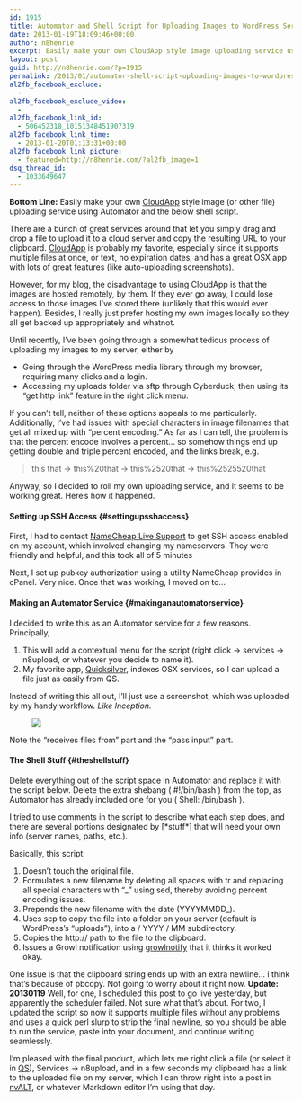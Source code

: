 ```yaml
---
id: 1915
title: Automator and Shell Script for Uploading Images to WordPress Server
date: 2013-01-19T18:09:46+00:00
author: n8henrie
excerpt: Easily make your own CloudApp style image uploading service using Automator and this shell script.
layout: post
guid: http://n8henrie.com/?p=1915
permalink: /2013/01/automator-shell-script-uploading-images-to-wordpress-server/
al2fb_facebook_exclude:
  - 
al2fb_facebook_exclude_video:
  - 
al2fb_facebook_link_id:
  - 506452318_10151348451907319
al2fb_facebook_link_time:
  - 2013-01-20T01:13:31+00:00
al2fb_facebook_link_picture:
  - featured=http://n8henrie.com/?al2fb_image=1
dsq_thread_id:
  - 1033649647
---
```

**Bottom Line:** Easily make your own <a target="_blank" href="http://getcloudapp.com" title="CloudApp Official Site">CloudApp</a> style image (or other file) uploading service using Automator and the below shell script.
  
<!--more-->

There are a bunch of great services around that let you simply drag and drop a file to upload it to a cloud server and copy the resulting URL to your clipboard. <a target="_blank" href="http://getcloudapp.com" title="CloudApp Official Site">CloudApp</a> is probably my favorite, especially since it supports multiple files at once, or text, no expiration dates, and has a great OSX app with lots of great features (like auto-uploading screenshots).

However, for my blog, the disadvantage to using CloudApp is that the images are hosted remotely, by them. If they ever go away, I could lose access to those images I&#8217;ve stored there (unlikely that this would ever happen). Besides, I really just prefer hosting my own images locally so they all get backed up appropriately and whatnot.

Until recently, I&#8217;ve been going through a somewhat tedious process of uploading my images to my server, either by

  * Going through the WordPress media library through my browser, requiring many clicks and a login.
  * Accessing my uploads folder via sftp through Cyberduck, then using its &#8220;get http link&#8221; feature in the right click menu.

If you can&#8217;t tell, neither of these options appeals to me particularly. Additionally, I&#8217;ve had issues with special characters in image filenames that get all mixed up with &#8220;percent encoding.&#8221; As far as I can tell, the problem is that the percent encode involves a percent… so somehow things end up getting double and triple percent encoded, and the links break, e.g.

> this that -> this%20that -> this%2520that -> this%2525520that

Anyway, so I decided to roll my own uploading service, and it seems to be working great. Here&#8217;s how it happened.

#### Setting up SSH Access {#settingupsshaccess}

First, I had to contact <a target="_blank" href="http://www.namecheap.com/support/livesupport.aspx">NameCheap Live Support</a> to get SSH access enabled on my account, which involved changing my nameservers. They were friendly and helpful, and this took all of 5 minutes

Next, I set up pubkey authorization using a utility NameCheap provides in cPanel. Very nice. Once that was working, I moved on to&#8230;

#### Making an Automator Service {#makinganautomatorservice}

I decided to write this as an Automator service for a few reasons. Principally, 

  1. This will add a contextual menu for the script (right click -> services -> n8upload, or whatever you decide to name it).
  2. My favorite app, <a target="_blank" href="http://qsapp.com/">Quicksilver</a>, indexes OSX services, so I can upload a file just as easily from QS.

Instead of writing this all out, I&#8217;ll just use a screenshot, which was uploaded by my handy workflow. _Like Inception._<figure> 

![](http://n8henrie.com/uploads/2013/01/20130119_20130118-ScreenShot-73.jpg)</figure> 

Note the &#8220;receives files from&#8221; part and the &#8220;pass input&#8221; part.

#### The Shell Stuff {#theshellstuff}

Delete everything out of the script space in Automator and replace it with the script below. Delete the extra shebang ( #!/bin/bash ) from the top, as Automator has already included one for you ( Shell: /bin/bash ).

I tried to use comments in the script to describe what each step does, and there are several portions designated by [\*stuff\*] that will need your own info (server names, paths, etc.).



Basically, this script:

  1. Doesn&#8217;t touch the original file.
  2. Formulates a new filename by deleting all spaces with tr and replacing all special characters with &#8220;_&#8221; using sed, thereby avoiding percent encoding issues.
  3. Prepends the new filename with the date (YYYYMMDD_).
  4. Uses scp to copy the file into a folder on your server (default is WordPress&#8217;s &#8220;uploads&#8221;), into a / YYYY / MM subdirectory.
  5. Copies the http:// path to the file to the clipboard.
  6. Issues a Growl notification using <a target="_blank" href="http://growl.info/extras.php">growlnotify</a> that it thinks it worked okay.

One issue is that the clipboard string ends up with an extra newline… i think that&#8217;s because of pbcopy. Not going to worry about it right now. **Update: 20130119** Well, for one, I scheduled this post to go live yesterday, but apparently the scheduler failed. Not sure what that&#8217;s about. For two, I updated the script so now it supports multiple files without any problems and uses a quick perl slurp to strip the final newline, so you should be able to run the service, paste into your document, and continue writing seamlessly.

I&#8217;m pleased with the final product, which lets me right click a file (or select it in <a target="_blank" href="http://qsapp.com/">QS</a>), Services -> n8upload, and in a few seconds my clipboard has a link to the uploaded file on my server, which I can throw right into a post in <a target="_blank" href="http://brettterpstra.com/projects/nvalt/">nvALT</a>, or whatever Markdown editor I&#8217;m using that day.